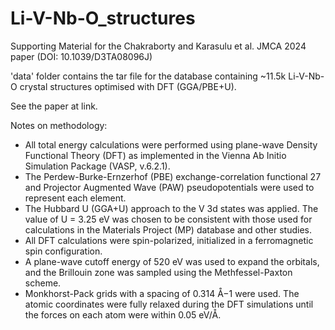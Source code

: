 # Li-V-Nb-O_structures
Supporting Material for the Chakraborty and Karasulu et al. JMCA 2024 paper (DOI: 10.1039/D3TA08096J)

'data' folder contains the tar file for the database containing ~11.5k Li-V-Nb-O crystal structures optimised with DFT (GGA/PBE+U).

See the paper at link.

Notes on methodology:

* All total energy calculations were performed using plane-wave Density Functional Theory (DFT) as implemented in the Vienna Ab Initio Simulation Package (VASP, v.6.2.1).
* The Perdew-Burke-Ernzerhof (PBE) exchange-correlation functional 27 and Projector Augmented Wave (PAW) pseudopotentials were used to represent each element.
* The Hubbard U (GGA+U) approach to the V 3d states was applied. The value of U = 3.25 eV was chosen to be consistent with those used for calculations in the Materials Project (MP) database and other studies.
* All DFT calculations were spin-polarized, initialized in a ferromagnetic spin configuration.
* A plane-wave cutoff energy of 520 eV was used to expand the orbitals, and the Brillouin zone was sampled using the Methfessel-Paxton scheme.
* Monkhorst-Pack grids with a spacing of 0.314 Å−1 were used. The atomic coordinates were fully relaxed during the DFT simulations until the forces on each atom were within 0.05 eV/Å.
